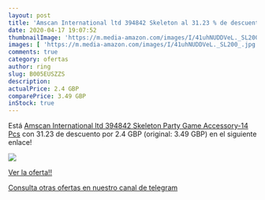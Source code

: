 ```yaml
---
layout: post
title: 'Amscan International ltd 394842 Skeleton al 31.23 % de descuento'
date: 2020-04-17 19:07:52
thumbnailImage: 'https://m.media-amazon.com/images/I/41uhNUDDVeL._SL200_.jpg'
images: [ 'https://m.media-amazon.com/images/I/41uhNUDDVeL._SL200_.jpg' ]
comments: true
category: ofertas
author: ring
slug: B005EUSZZS
description:
actualPrice: 2.4 GBP
comparePrice: 3.49 GBP
inStock: true
---
```


Está [Amscan International ltd 394842 Skeleton Party Game Accessory-14 Pcs](https://www.amazon.com/dp/B005EUSZZS/?tag=redken08-20) con 31.23 de descuento por 2.4 GBP (original: 3.49 GBP) en el siguiente enlace!

[![](https://m.media-amazon.com/images/I/41uhNUDDVeL._SL200_.jpg)](https://www.amazon.com/dp/B005EUSZZS/?tag=redken08-20)

[Ver la oferta!!](https://www.amazon.com/dp/B005EUSZZS/?tag=redken08-20)

[Consulta otras ofertas en nuestro canal de telegram](https://t.me/s/ofertas25)
